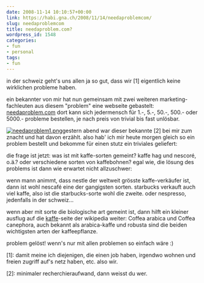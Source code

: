 ```yaml
---
date: 2008-11-14 10:10:57+00:00
link: https://habi.gna.ch/2008/11/14/needaproblemcom/
slug: needaproblemcom
title: needaproblem.com?
wordpress_id: 1548
categories:
- fun
- personal
tags:
- fun
---
```


in der schweiz geht's uns allen ja so gut, dass wir [1] eigentlich keine wirklichen probleme haben.

ein bekannter von mir hat nun gemeinsam mit zwei weiteren marketing-fachleuten aus diesem "problem" eine webseite gebastelt: [needaproblem.com](http://www.needaproblem.com/) dort kann sich jedermensch für 1.-, 5.-, 50.-, 500.- oder 5000.- probleme bestellen, je nach preis von trivial bis fast unlösbar.

[![needaproblem1.png](https://habi.gna.ch/wp-content/uploads/2008/11/needaproblem1.jpg)](https://habi.gna.ch/wp-content/uploads/2008/11/needaproblem1.png)gestern abend war dieser bekannte [2] bei mir zum znacht und hat davon erzählt. also hab' ich mir heute morgen gleich so ein problem bestellt und bekomme für einen stutz ein triviales geliefert:

die frage ist jetzt: was ist mit kaffe-sorten gemeint? kaffe hag und nescoré, o.ä.? oder verschiedene sorten von kaffebohnen? egal wie, die lösung des problems ist dann wie erwartet nicht allzuschwer:

wenn mann animmt, dass nestle der weltweit grösste kaffe-verkäufer ist, dann ist wohl nescafé eine der gangigsten sorten. starbucks verkauft auch viel kaffe, also ist die starbucks-sorte wohl die zweite. oder nespresso, jedenfalls in der schweiz...

wenn aber mit sorte die biologische art gemeint ist, dann hilft ein kleiner ausflug auf die [kaffe](https://de.wikipedia.org/wiki/Kaffee)-seite der wikipedia weiter: Coffea arabica und Coffea canephora, auch bekannt als arabica-kaffe und robusta sind die beiden wichtigsten arten der kaffeepflanze.

problem gelöst! wenn's nur mit allen problemen so einfach wäre :)

[1]: damit meine ich diejenigen, die einen job haben, irgendwo wohnen und freien zugriff auf's netz haben, etc. also wir.

[2]: minimaler recherchieraufwand, dann weisst du wer.
